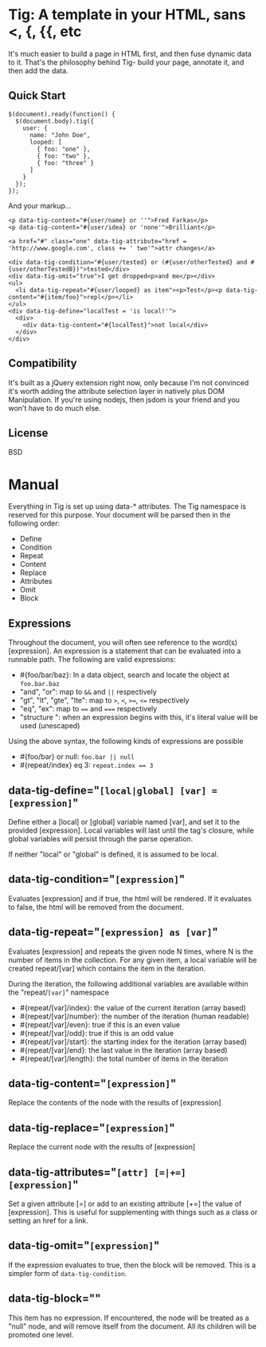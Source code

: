 Tig: A template in your HTML, sans <, {, {{, etc
===
It's much easier to build a page in HTML first, and then fuse dynamic data to it. That's the philosophy behind Tig- build your page, annotate it, and then add the data.

Quick Start
---
```
$(document).ready(function() {
  $(document.body).tig({
    user: {
      name: "John Doe",
      looped: [
        { foo: "one" },
        { foo: "two" },
        { foo: "three" }
      ]
    }
  });
});
```

And your markup...

```
<p data-tig-content="#{user/name} or ''">Fred Farkas</p>
<p data-tig-content="#{user/idea} or 'none'">Brilliant</p>

<a href="#" class="one" data-tig-attribute="href = 'http://www.google.com', class += ' two'">attr changes</a>

<div data-tig-condition="#{user/tested} or (#{user/otherTested} and #{user/otherTestedB})">tested</div>
<div data-tig-omit="true">I get dropped<p>and me</p></div>
<ul>
  <li data-tig-repeat="#{user/looped} as item"><p>Test</p><p data-tig-content="#{item/foo}">repl</p></li>
</ul>
<div data-tig-define="localTest = 'is local!'">
  <div>
    <div data-tig-content="#{localTest}">not local</div>
  </div>
</div>
```

Compatibility
---
It's built as a jQuery extension right now, only because I'm not convinced it's worth adding the attribute selection layer in natively plus DOM Manipulation. If you're using nodejs, then jsdom is your friend and you won't have to do much else.

License
---
BSD

Manual
===
Everything in Tig is set up using data-* attributes. The Tig namespace is reserved for this purpose. Your document will be parsed then in the following order:

* Define
* Condition
* Repeat
* Content
* Replace
* Attributes
* Omit
* Block

Expressions
---
Throughout the document, you will often see reference to the word(s) [expression]. An expression is a statement that can be evaluated into a runnable path. The following are valid expressions:

* #{foo/bar/baz}: In a data object, search and locate the object at `foo.bar.baz`
* "and", "or": map to `&&` and `||` respectively
* "gt", "lt", "gte", "lte": map to `>`, `<`, `>=`, `<=` respectively
* "eq", "ex": map to `==` and `===` respectively
* "structure ": when an expression begins with this, it's literal value will be used (unescaped)

Using the above syntax, the following kinds of expressions are possible

* #{foo/bar} or null: `foo.bar || null`
* #{repeat/index} eq 3: `repeat.index == 3`

data-tig-define="`[local|global] [var] = [expression]`"
---
Define either a [local] or [global] variable named [var], and set it to the provided [expression]. Local variables will last until the tag's closure, while global variables will persist through the parse operation.

If neither "local" or "global" is defined, it is assumed to be local.

data-tig-condition="`[expression]`"
---
Evaluates [expression] and if true, the html will be rendered. If it evaluates to false, the html will be removed from the document.

data-tig-repeat="`[expression] as [var]`"
---
Evaluates [expression] and repeats the given node N times, where N is the number of items in the collection. For any given item, a local variable will be created repeat/[var] which contains the item in the iteration.

During the iteration, the following additional variables are available within the "repeat/`[var]`" namespace

* #{repeat/[var]/index}: the value of the current iteration (array based)
* #{repeat/[var]/number}: the number of the iteration (human readable)
* #{repeat/[var]/even}: true if this is an even value
* #{repeat/[var]/odd}: true if this is an odd value
* #{repeat/[var]/start}: the starting index for the iteration (array based)
* #{repeat/[var]/end}: the last value in the iteration (array based)
* #{repeat/[var]/length}: the total number of items in the iteration

data-tig-content="`[expression]`"
---
Replace the contents of the node with the results of [expression]

data-tig-replace="`[expression]`"
---
Replace the current node with the results of [expression]

data-tig-attributes="`[attr] [=|+=] [expression]`"
---
Set a given attribute [=] or add to an existing attribute [+=] the value of [expression]. This is useful for supplementing with things such as a class or setting an href for a link.

data-tig-omit="`[expression]`"
---
If the expression evaluates to true, then the block will be removed. This is a simpler form of `data-tig-condition`.

data-tig-block=""
---
This item has no expression. If encountered, the node will be treated as a "null" node, and will remove itself from the document. All its children will be promoted one level.